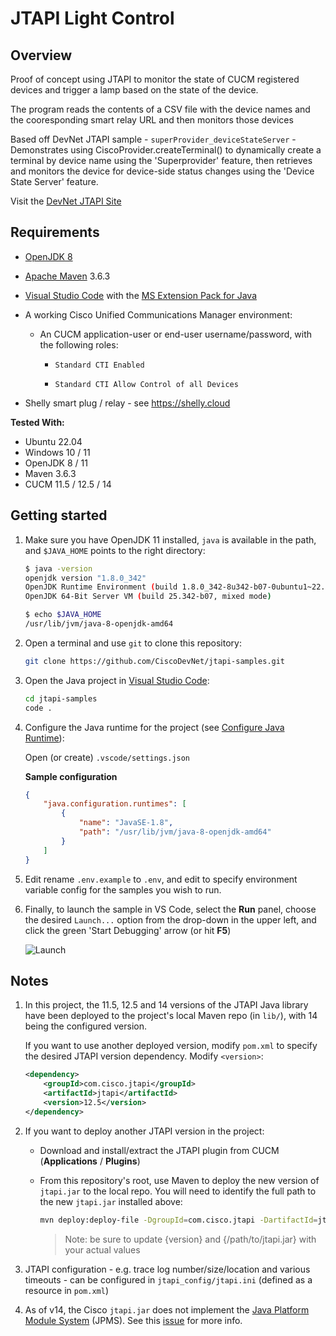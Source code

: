# JTAPI Light Control

## Overview

Proof of concept using JTAPI to monitor the state of CUCM registered devices and trigger a lamp based on the state of the device.

The program reads the contents of a CSV file with the device names and the cooresponding smart relay URL and then monitors those devices

Based off DevNet JTAPI sample - `superProvider_deviceStateServer` - Demonstrates using CiscoProvider.createTerminal() to dynamically create a terminal by device name using the 'Superprovider' feature, then retrieves and monitors the device for device-side status changes using the 'Device State Server' feature.

Visit the [DevNet JTAPI Site](https://developer.cisco.com/site/jtapi)


## Requirements

- [OpenJDK 8](https://openjdk.java.net/)

- [Apache Maven](https://maven.apache.org/) 3.6.3

- [Visual Studio Code](https://code.visualstudio.com/) with the [MS Extension Pack for Java](https://marketplace.visualstudio.com/items?itemName=vscjava.vscode-java-pack)

- A working Cisco Unified Communications Manager environment:

    - An CUCM application-user or end-user username/password, with the following roles:

        - `Standard CTI Enabled`

        - `Standard CTI Allow Control of all Devices`
- Shelly smart plug / relay - see https://shelly.cloud

**Tested With:**

* Ubuntu 22.04
* Windows 10 / 11
* OpenJDK 8 / 11
* Maven 3.6.3
* CUCM 11.5 / 12.5 / 14

## Getting started

1. Make sure you have OpenJDK 11 installed, `java` is available in the path, and `$JAVA_HOME` points to the right directory:

    ```bash
    $ java -version
    openjdk version "1.8.0_342"
    OpenJDK Runtime Environment (build 1.8.0_342-8u342-b07-0ubuntu1~22.04-b07)
    OpenJDK 64-Bit Server VM (build 25.342-b07, mixed mode)
    ```

    ```bash
    $ echo $JAVA_HOME
    /usr/lib/jvm/java-8-openjdk-amd64
    ```

1. Open a terminal and use `git` to clone this repository:

    ```bash
    git clone https://github.com/CiscoDevNet/jtapi-samples.git
    ```

1. Open the Java project in [Visual Studio Code](https://code.visualstudio.com/):

    ```bash
    cd jtapi-samples
    code .
    ```

1. Configure the Java runtime for the project (see [Configure Java Runtime](https://code.visualstudio.com/docs/java/java-project#_configure-runtime-for-projects)):

   Open (or create) `.vscode/settings.json`

   **Sample configuration**

   ```json
   {
       "java.configuration.runtimes": [
           {
               "name": "JavaSE-1.8",
               "path": "/usr/lib/jvm/java-8-openjdk-amd64"
           }
       ]
   }   
   ```

1. Edit rename `.env.example` to `.env`, and edit to specify environment variable config for the samples you wish to run.

1. Finally, to launch the sample in VS Code, select the **Run** panel, choose the desired `Launch...` option from the drop-down in the upper left, and click the green 'Start Debugging' arrow (or hit **F5**)

    ![Launch](images/launch.png)

## Notes

1. In this project, the 11.5, 12.5 and 14 versions of the JTAPI Java library have been deployed to the project's local Maven repo (in `lib/`), with 14 being the configured version. 

    If you want to use another deployed version, modify `pom.xml` to specify the desired JTAPI version dependency.  Modify `<version>`:

    ```xml
    <dependency>
        <groupId>com.cisco.jtapi</groupId>
        <artifactId>jtapi</artifactId>
        <version>12.5</version>
    </dependency>
    ```

1.  If  you want to deploy another JTAPI version in the project:

    * Download and install/extract the JTAPI plugin from CUCM (**Applications** / **Plugins**)

    * From this repository's root, use Maven to deploy the new version of `jtapi.jar` to the local repo.  You will need to identify the full path to the new `jtapi.jar` installed above:

        ```bash
        mvn deploy:deploy-file -DgroupId=com.cisco.jtapi -DartifactId=jtapi -Dversion={version} -Durl=file:./lib -DrepositoryId=local-maven-repo -DupdateReleaseInfo=true -Dfile={/path/to/jtapi.jar}
        ```

        >Note: be sure to update {version} and {/path/to/jtapi.jar} with your actual values

1. JTAPI configuration - e.g. trace log number/size/location and various timeouts - can be configured in `jtapi_config/jtapi.ini` (defined as a resource in `pom.xml`)

1. As of v14, the Cisco `jtapi.jar` does not implement the [Java Platform Module System](https://www.oracle.com/corporate/features/understanding-java-9-modules.html) (JPMS).  See this [issue](https://github.com/CiscoDevNet/jtapi-samples/issues/1) for more info.
